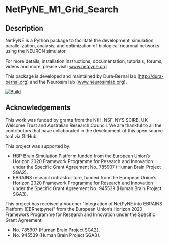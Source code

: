 # NetPyNE_M1_Grid_Search
## Description
NetPyNE is a Python package to facilitate the development, simulation, parallelization, analysis, and optimization of biological neuronal networks using the NEURON simulator.

For more details, installation instructions, documentation, tutorials, forums, videos and more, please visit: www.netpyne.org

This package is developed and maintained by Dura-Bernal lab (http://dura-bernal.org) and the Neurosim lab (www.neurosimlab.org).

[![Build](https://github.com/Neurosim-lab/netpyne/actions/workflows/tests.yml/badge.svg)](https://github.com/Neurosim-lab/netpyne/actions/workflows/tests.yml)

## Acknowledgements
This work was funded by grants from the NIH, NSF, NYS SCIRB, UK Welcome Trust and Australian Research Council. We are thankful to all the contributors that have collaborated in the development of this open source tool via GitHub.

This project was supported by:
- HBP Brain Simulation Platform funded from the European Union’s Horizon 2020 Framework Programme for Research and Innovation under the Specific Grant Agreement No. 785907 (Human Brain Project SGA2).
- EBRAINS research infrastructure, funded from the European Union’s Horizon 2020 Framework Programme for Research and Innovation under the Specific Grant Agreement No. 945539 (Human Brain Project SGA3).

This project has received a Voucher "Integration of NetPyNE into EBRAINS Platform (EBRnetpyne)" from the European Union’s Horizon 2020 Framework Programme for Research and Innovation under the Specific Grant Agreement:
- No. 785907 (Human Brain Project SGA2).
- No. 945539 (Human Brain Project SGA3).